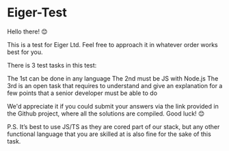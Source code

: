 # Eiger-Test

Hello there! 😊

This is a test for Eiger Ltd. Feel free to approach it in whatever order works best for you.


There is 3 test tasks in this test:


The 1st can be done in any language
The 2nd must be JS with Node.js
The 3rd is an open task that requires to understand and give an explanation for a few points that a senior developer must be able to do


We'd appreciate it if you could submit your answers via the link provided in the Github project, where all the solutions are compiled.
Good luck! 😊

P.S. It’s best to use JS/TS as they are cored part of our stack, but any other functional language that you are skilled at is also fine for the sake of this task. 
